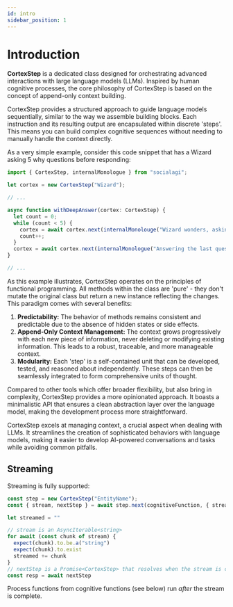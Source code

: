 ```yaml
---
id: intro
sidebar_position: 1
---
```


# Introduction

**CortexStep** is a dedicated class designed for orchestrating advanced interactions with large language models (LLMs). Inspired by human cognitive processes, the core philosophy of CortexStep is based on the concept of append-only context building.

CortexStep provides a structured approach to guide language models sequentially, similar to the way we assemble building blocks. Each instruction and its resulting output are encapsulated within discrete 'steps'. This means you can build complex cognitive sequences without needing to manually handle the context directly.

As a very simple example, consider this code snippet that has a Wizard asking 5 why questions before responding:

```javascript
import { CortexStep, internalMonologue } from "socialagi";

let cortex = new CortexStep("Wizard");

// ...

async function withDeepAnswer(cortex: CortexStep) {
  let count = 0;
  while (count < 5) {
    cortex = await cortex.next(internalMonolouge("Wizard wonders, asking themselves the deeper questions"));
    count++;
  }
  cortex = await cortex.next(internalMonologue("Answering the last question I asked myself"));
}

// ...
```

As this example illustrates, CortexStep operates on the principles of functional programming. All methods within the class are 'pure' - they don't mutate the original class but return a new instance reflecting the changes. This paradigm comes with several benefits:

1. **Predictability:** The behavior of methods remains consistent and predictable due to the absence of hidden states or side effects.
2. **Append-Only Context Management:** The context grows progressively with each new piece of information, never deleting or modifying existing information. This leads to a robust, traceable, and more manageable context.
3. **Modularity:** Each 'step' is a self-contained unit that can be developed, tested, and reasoned about independently. These steps can then be seamlessly integrated to form comprehensive units of thought.

Compared to other tools which offer broader flexibility, but also bring in complexity, CortexStep provides a more opinionated approach. It boasts a minimalistic API that ensures a clean abstraction layer over the language model, making the development process more straightforward.

CortexStep excels at managing context, a crucial aspect when dealing with LLMs. It streamlines the creation of sophisticated behaviors with language models, making it easier to develop AI-powered conversations and tasks while avoiding common pitfalls.

## Streaming

Streaming is fully supported:

```typescript
const step = new CortexStep("EntityName");
const { stream, nextStep } = await step.next(cognitiveFunction, { stream: true });

let streamed = ""

// stream is an AsyncIterable<string>
for await (const chunk of stream) {
  expect(chunk).to.be.a("string")
  expect(chunk).to.exist
  streamed += chunk
}
// nextStep is a Promise<CortexStep> that resolves when the stream is complete.
const resp = await nextStep
```

Process functions from cognitive functions (see below) run _after_ the stream is complete.